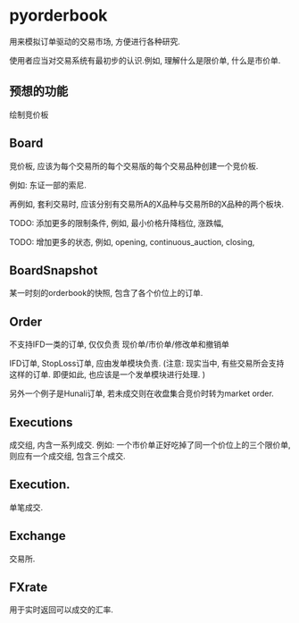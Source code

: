 # pyorderbook
用来模拟订单驱动的交易市场, 方便进行各种研究.

使用者应当对交易系统有最初步的认识.例如, 理解什么是限价单, 什么是市价单.


## 预想的功能
绘制竞价板

## Board
竞价板, 应该为每个交易所的每个交易版的每个交易品种创建一个竞价板.

例如: 东证一部的索尼.

再例如, 套利交易时, 应该分别有交易所A的X品种与交易所B的X品种的两个板块.

TODO: 添加更多的限制条件, 例如, 最小价格升降档位, 涨跌幅, 

TODO: 增加更多的状态, 例如, opening, continuous_auction, closing,

## BoardSnapshot

某一时刻的orderbook的快照, 包含了各个价位上的订单.

## Order
不支持IFD一类的订单, 仅仅负责 现价单/市价单/修改单和撤销单

IFD订单, StopLoss订单, 应由发单模块负责.
(注意: 现实当中, 有些交易所会支持这样的订单. 即便如此, 也应该是一个发单模块进行处理. )

另外一个例子是Hunali订单, 若未成交则在收盘集合竞价时转为market order.

## Executions
成交组, 内含一系列成交.
例如: 一个市价单正好吃掉了同一个价位上的三个限价单, 则应有一个成交组, 包含三个成交.

## Execution.
单笔成交.


## Exchange
交易所.

## FXrate
用于实时返回可以成交的汇率.
